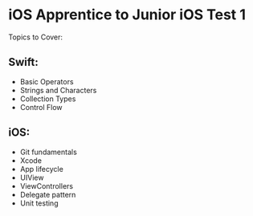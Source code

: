 # iOS Apprentice to Junior iOS Test 1

Topics to Cover: 

## Swift:
* Basic Operators
* Strings and Characters
* Collection Types
* Control Flow

## iOS:
* Git fundamentals
* Xcode
* App lifecycle
* UIView
* ViewControllers
* Delegate pattern
* Unit testing
